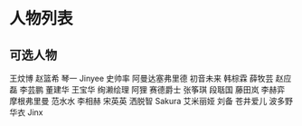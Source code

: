 # 人物列表

## 可选人物

王炆博
赵篮希
琴一 Jinyee
史帅率
阿曼达塞弗里德
初音未来
韩棕霖
薛牧芸
赵应磊
李芸鹏
董建华
王宝华
绚濑绘理
阿狸
赛德爵士
张筝琪
段聒国
藤田岚
李赫弈
摩根弗里曼
范水水
李相赫
宋英英
洒脱智
Sakura
艾米丽娅
刘备
苍井爱儿
波多野华衣
Jinx
